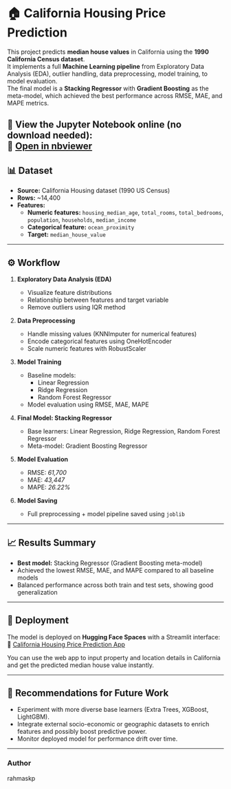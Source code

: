 # 🏠 California Housing Price Prediction

This project predicts **median house values** in California using the **1990 California Census dataset**.  
It implements a full **Machine Learning pipeline** from Exploratory Data Analysis (EDA), outlier handling, data preprocessing, model training, to model evaluation.  
The final model is a **Stacking Regressor** with **Gradient Boosting** as the meta-model, which achieved the best performance across RMSE, MAE, and MAPE metrics.


📄 **View the Jupyter Notebook online (no download needed):**  
🔗 [Open in nbviewer](https://nbviewer.org/github/rahmaskp/California-Housing-Price-StackingRegression-Model/blob/main/California%20Housing%20Price_Regression%20Model.ipynb)
---

## 📊 Dataset

- **Source:** California Housing dataset (1990 US Census)
- **Rows:** ~14,400
- **Features:**  
  - **Numeric features:** `housing_median_age`, `total_rooms`, `total_bedrooms`, `population`, `households`, `median_income`  
  - **Categorical feature:** `ocean_proximity`  
  - **Target:** `median_house_value`  

---

## ⚙️ Workflow

1. **Exploratory Data Analysis (EDA)**
   - Visualize feature distributions
   - Relationship between features and target variable
   - Remove outliers using IQR method

2. **Data Preprocessing**
   - Handle missing values (KNNImputer for numerical features)
   - Encode categorical features using OneHotEncoder
   - Scale numeric features with RobustScaler

3. **Model Training**
   - Baseline models:
     - Linear Regression
     - Ridge Regression
     - Random Forest Regressor
   - Model evaluation using RMSE, MAE, MAPE

4. **Final Model: Stacking Regressor**
   - Base learners: Linear Regression, Ridge Regression, Random Forest Regressor
   - Meta-model: Gradient Boosting Regressor

5. **Model Evaluation**
   - RMSE: *61,700*
   - MAE: *43,447*
   - MAPE: *26.22%*

6. **Model Saving**
   - Full preprocessing + model pipeline saved using `joblib`

---

## 📈 Results Summary

- **Best model:** Stacking Regressor (Gradient Boosting meta-model)
- Achieved the lowest RMSE, MAE, and MAPE compared to all baseline models
- Balanced performance across both train and test sets, showing good generalization

---

## 🚀 Deployment

The model is deployed on **Hugging Face Spaces** with a Streamlit interface:  
🔗 [California Housing Price Prediction App](https://huggingface.co/spaces/rahmaskp/california-housing-price)

You can use the web app to input property and location details in California and get the predicted median house value instantly.

---

## 📌 Recommendations for Future Work

- Experiment with more diverse base learners (Extra Trees, XGBoost, LightGBM).
- Integrate external socio-economic or geographic datasets to enrich features and possibly boost predictive power. 
- Monitor deployed model for performance drift over time.

---

### Author

rahmaskp
